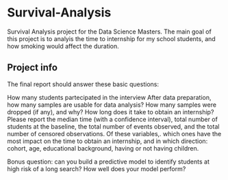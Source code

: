 # Survival-Analysis
Survival Analysis project for the Data Science Masters.
The main goal of this project is to analyis the time to internship for my school students, and how smoking would affect the duration.

## Project info

The final report should answer these basic questions:

How many students partecipated in the interview
After data preparation, how many samples are usable for data analysis? How many samples were dropped (if any), and why?
How long does it take to obtain an internship?
Please report the median time (with a confidence interval), total number of students at the baseline, the total number of events observed, and the total number of censored observations.
Of these variables,. which ones have the most impact on the time to obtain an internship, and in which direction: cohort, age, educational background, having or not having children.

Bonus question: can you build a predictive model to identify students at high risk of a long search? How well does your model perform?
